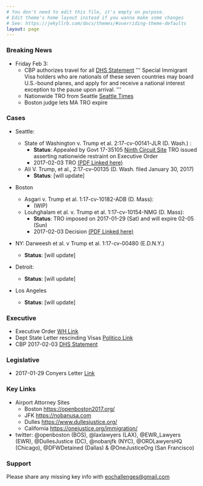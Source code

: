 ```yaml
---
# You don't need to edit this file, it's empty on purpose.
# Edit theme's home layout instead if you wanna make some changes
# See: https://jekyllrb.com/docs/themes/#overriding-theme-defaults
layout: page
---
```

### Breaking News
* Friday Feb 3:
  + CBP authorizes travel for all [DHS Statement][13]
'''
  Special Immigrant Visa holders who are nationals of these seven countries may board U.S.-bound planes, and apply for and receive a national interest exception to the pause upon arrival.
'''
  + Nationwide TRO from Seattle [Seattle Times][10]
  + Boston judge lets MA TRO expire 

### Cases
* Seattle: 
  + State of Washington v. Trump et al. 2:17-cv-00141-JLR (D. Wash.) :
    + **Status**: Appealed by Govt 17-35105 [Ninth Circuit Site][14]
                  TRO issued asserting nationwide restraint on Executive Order
    + 2017-02-03 TRO [(PDF Linked here)](../wdwa/2017-02-03_WDWA_TRO.pdf)
  + Ali V. Trump, et al., 2:17-cv-00135 (D. Wash. filed January 30, 2017)
    + **Status**: [will update]

* Boston 
  + Asgari v. Trump et al. 1:17-cv-10182-ADB (D. Mass):
    + (WIP)
  + Louhghalam et al. v. Trump et al. 1:17-cv-10154-NMG (D. Mass): 
    + **Status**: TRO imposed on 2017-01-29 (Sat) and will expire 02-05 (Sun)
    + 2017-02-03 Decision [(PDF Linked here)](../mad/2017_02_03_TRO.pdf)


* NY: Darweesh et al. v Trump et al. 1:17-cv-00480 (E.D.N.Y.)
  + **Status**: [will update]
* Detroit:
  + **Status**: [will update]
* Los Angeles
  + **Status**: [will update]


### Executive
  + Executive Order [WH Link][11]
  + Dept State Letter rescinding Visas [Politico Link][12]
  + CBP 2017-02-03 [DHS Statement][13]

### Legislative
  + 2017-01-29 Conyers Letter [Link](http://www.politico.com/f/?id=00000159-ecf9-d2ce-adff-fdff24720001)

### Key Links
* Airport Attorney Sites
  * Boston <https://openboston2017.org/>
  * JFK  <https://nobanusa.com>
  * Dulles <https://www.dullesjustice.org/>
  * California <https://onejustice.org/immigration/>
* twitter: @openboston (BOS), @laxlawyers (LAX), @EWR_Lawyers (EWR), @DullesJustice (DC), @nobanjfk (NYC), @ORDLawyersHQ (Chicago), @DFWDetained (Dallas) & @OneJusticeOrg (San Francisco)

### Support
Please share any missing key info with eochallenges@gmail.com

[10]: http://www.seattletimes.com/seattle-news/politics/federal-judge-in-seattle-halts-trumps-immigration-order/
[11]: https://www.whitehouse.gov/the-press-office/2017/01/27/executive-order-protecting-nation-foreign-terrorist-entry-united-states
[12]: http://www.politico.com/f/?id=00000159-f6bd-d173-a959-ffff671a0001
[13]: https://www.dhs.gov/news/2017/02/03/statement-countries-currently-suspended-travel-united-states
[14]: https://www.ca9.uscourts.gov/content/view.php?pk_id=0000000860


